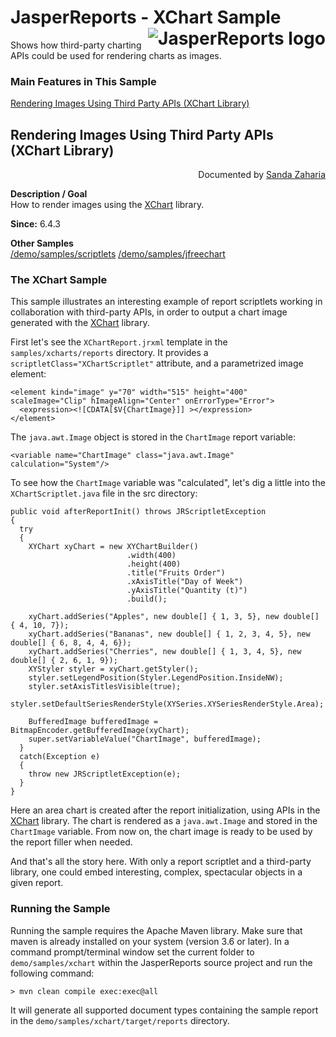 
# <a name='top'>JasperReports</a> - XChart Sample <img src="https://jasperreports.sourceforge.net/resources/jasperreports.svg" alt="JasperReports logo" style="float:right"/>

Shows how third-party charting APIs could be used for rendering charts as images.

### Main Features in This Sample

[Rendering Images Using Third Party APIs (XChart Library)](#xchart)

## Rendering Images Using Third Party APIs (XChart Library)
<div style="text-align:right; width:100%">Documented by <a href='mailto:shertage@users.sourceforge.net'>Sanda Zaharia</a></div>

**Description / Goal**\
How to render images using the [XChart](https://knowm.org/open-source/xchart/) library.

**Since:** 6.4.3

**Other Samples**\
[/demo/samples/scriptlets](../scriptlets/index.html)
[/demo/samples/jfreechart](../jfreechart/index.html)

### The XChart Sample

This sample illustrates an interesting example of report scriptlets working in collaboration with third-party APIs, in order to output a chart image generated with the [XChart](https://knowm.org/open-source/xchart/) library.

First let's see the `XChartReport.jrxml` template in the `samples/xcharts/reports` directory. It provides a `scriptletClass="XChartScriptlet"` attribute, and a parametrized image element:
```
<element kind="image" y="70" width="515" height="400" scaleImage="Clip" hImageAlign="Center" onErrorType="Error">
  <expression><![CDATA[$V{ChartImage}]] ></expression>
</element>
```
The `java.awt.Image` object is stored in the `ChartImage` report variable:
```
<variable name="ChartImage" class="java.awt.Image" calculation="System"/>
```
To see how the `ChartImage` variable was "calculated", let's dig a little into the `XChartScriptlet.java` file in the src directory:
```
public void afterReportInit() throws JRScriptletException
{
  try
  {
    XYChart xyChart = new XYChartBuilder()
                          .width(400)
                          .height(400)
                          .title("Fruits Order")
                          .xAxisTitle("Day of Week")
                          .yAxisTitle("Quantity (t)")
                          .build();

    xyChart.addSeries("Apples", new double[] { 1, 3, 5}, new double[] { 4, 10, 7});
    xyChart.addSeries("Bananas", new double[] { 1, 2, 3, 4, 5}, new double[] { 6, 8, 4, 4, 6});
    xyChart.addSeries("Cherries", new double[] { 1, 3, 4, 5}, new double[] { 2, 6, 1, 9});
    XYStyler styler = xyChart.getStyler();
    styler.setLegendPosition(Styler.LegendPosition.InsideNW);
    styler.setAxisTitlesVisible(true);
    styler.setDefaultSeriesRenderStyle(XYSeries.XYSeriesRenderStyle.Area);

    BufferedImage bufferedImage = BitmapEncoder.getBufferedImage(xyChart);
    super.setVariableValue("ChartImage", bufferedImage);
  }
  catch(Exception e)
  {
    throw new JRScriptletException(e);
  }
}
```
Here an area chart is created after the report initialization, using APIs in the [XChart](https://knowm.org/open-source/xchart/) library. The chart is rendered as a `java.awt.Image` and stored in the `ChartImage` variable. From now on, the chart image is ready to be used by the report filler when needed.

And that's all the story here. With only a report scriptlet and a third-party library, one could embed interesting, complex, spectacular objects in a given report.

### Running the Sample

Running the sample requires the Apache Maven library. Make sure that maven is already installed on your system (version 3.6 or later).
In a command prompt/terminal window set the current folder to `demo/samples/xchart` within the JasperReports source project and run the following command:
```
> mvn clean compile exec:exec@all
```
It will generate all supported document types containing the sample report in the `demo/samples/xchart/target/reports` directory.
